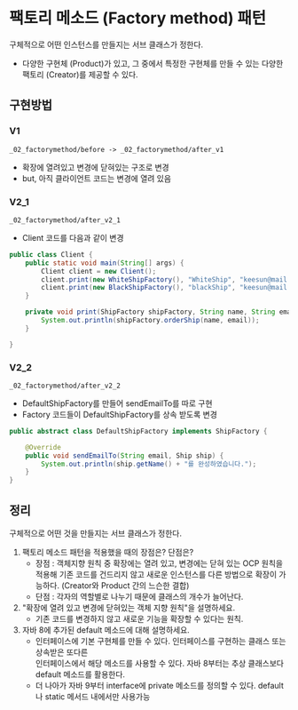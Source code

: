 # 팩토리 메소드 (Factory method) 패턴
구체적으로 어떤 인스턴스를 만들지는 서브 클래스가 정한다.
- 다양한 구현체 (Product)가 있고, 그 중에서 특정한 구현체를 만들 수 있는 다양한 팩토리 
(Creator)를 제공할 수 있다.

## 구현방법
### V1
`_02_factorymethod/before -> _02_factorymethod/after_v1`
- 확장에 열려있고 변경에 닫혀있는 구조로 변경
- but, 아직 클라이언트 코드는 변경에 열려 있음

### V2_1
`_02_factorymethod/after_v2_1`
- Client 코드를 다음과 같이 변경
```java
public class Client {
	public static void main(String[] args) {
		Client client = new Client();
		client.print(new WhiteShipFactory(), "WhiteShip", "keesun@mail.com");
		client.print(new BlackShipFactory(), "blackShip", "keesun@mail.com");
	}

	private void print(ShipFactory shipFactory, String name, String email) {
		System.out.println(shipFactory.orderShip(name, email));
	}

}
```

### V2_2
`_02_factorymethod/after_v2_2`
- DefaultShipFactory를 만들어 sendEmailTo를 따로 구현
- Factory 코드들이 DefaultShipFactory를 상속 받도록 변경
```java
public abstract class DefaultShipFactory implements ShipFactory {

	@Override
	public void sendEmailTo(String email, Ship ship) {
		System.out.println(ship.getName() + "를 완성하였습니다.");
	}
}
```

## 정리
구체적으로 어떤 것을 만들지는 서브 클래스가 정한다.
1. 팩토리 메소드 패턴을 적용했을 때의 장점은? 단점은?
    - 장점 : 객체지향 원칙 중 확장에는 열려 있고, 변경에는 닫혀 있는 OCP 원칙을 적용해 기존 코드를
      건드리지 않고 새로운 인스턴스를 다른 방법으로 확장이 가능하다.
      (Creator와 Product 간의 느슨한 결합)
    - 단점 : 각자의 역할별로 나누기 때문에 클래스의 개수가 늘어난다.
2. "확장에 열려 있고 변경에 닫혀있는 객체 지향 원칙"을 설명하세요.
    - 기존 코드를 변경하지 않고 새로운 기능을 확장할 수 있다는 원칙.
3. 자바 8에 추가된 default 메소드에 대해 설명하세요.
    - 인터페이스에 기본 구현체를 만들 수 있다. 인터페이스를 구현하는 클래스 또는 상속받은 또다른  
      인터페이스에서 해당 메소드를 사용할 수 있다. 자바 8부터는 추상 클래스보다 default 메소드를 
      활용한다.
    - 더 나아가 자바 9부터 interface에 private 메소드를 정의할 수 있다. default나 static
      메서드 내에서만 사용가능

